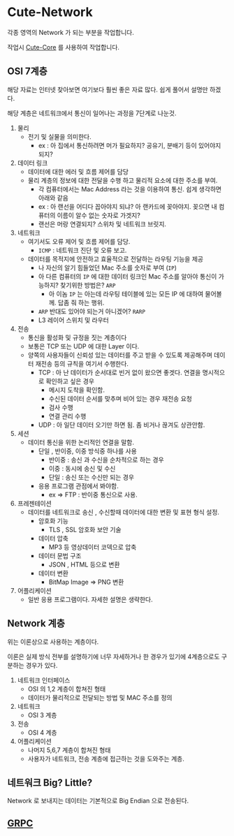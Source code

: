# Cute-Network
각종 영역의 Network 가 되는 부분을 작업합니다.

작업시 [Cute-Core](../cute-core/README.md) 를 사용하여 작업합니다.
## OSI 7계층
해당 자료는 인터넷 찾아보면 여기보다 훨씬 좋은 자료 많다. 쉽게 풀어서 설명만 하겠다.

해당 계층은 네트워크에서 통신이 일어나는 과정을 7단계로 나눈것.

1. 물리
    + 전기 및 실물을 의미한다.
      + ex : 아 집에서 통신하려면 머가 필요하지? 공유기, 분배기 등이 있어야지 되지?
2. 데이터 링크
   + 데이터에 대한 에러 및 흐름 제어를 담당
   + 물리 계층의 정보에 대한 전달을 수행 하고 물리적 요소에 대한 주소를 부여.
     + 각 컴퓨터에서는 Mac Address 라는 것을 이용하여 통신. 쉽게 생각하면 아래와 같음
     + ex : 아 랜선을 어디다 꼽아야지 되냐? 아 랜카드에 꽂아야지. 꽂으면 내 컴퓨터의 이름이 알수 없는 숫자로 가겟지?
     + 랜선은 머랑 연결되지? 스위차 및 네트워크 브릿지.
3. 네트워크
   + 여기서도 오류 제어 및 흐름 제어를 담당.
     + `ICMP` : 네트워크 진단 및 오류 보고.
   + 데이터를 목적지에 안전하고 효율적으로 전달하는 라우팅 기능을 제공
     + 나 자신의 알기 힘들었던 Mac 주소를 숫자로 부여 (`IP`)
     + 아 다른 컴퓨터의 `IP` 에 대한 데이터 링크인 Mac 주소를 알아야 통신이 가능하지? 찾기위한 방법은? `ARP`
       + 아 이놈 `IP` 는 아는데 라우팅 테이블에 있는 모든 IP 에 대하여 물어볼께. 답좀 줘 하는 행위.
     + `ARP` 반대도 있어야 되는거 아니겠어? `RARP`
     + L3 레이어 스위치 및 라우터
4. 전송
    + 통신을 활성화 및 규정을 짓는 계층이다
    + 보통은 TCP 또는 UDP 에 대한 Layer 이다.
    + 양쪽의 사용자들이 신뢰성 있는 데이터를 주고 받을 수 있도록 제공해주며 데이터 재전송 등의 규칙을 여기서 수행한다.
      + TCP : 아 난 데이터가 순서대로 빈거 없이 왔으면 좋겟다. 연결을 명시적으로 확인하고 싶은 경우
        + 메시지 도착을 확인함.
        + 수신된 데이터 순서를 맞추며 비어 있는 경우 재전송 요청
        + 검사 수행
        + 연결 관리 수행
      + UDP : 아 일단 데이터 오기만 하면 됨. 좀 비거나 끊겨도 상관안함.
5. 세션
   + 데이터 통신을 위한 논리적인 연결을 말함.
     + 단일 , 반이중, 이중 방식중 하나를 사용
       + 반이중 : 송신 과 수신을 순차적으로 하는 경우
       + 이중 : 동시에 송신 및 수신
       + 단일 : 송신 또는 수신만 되는 경우
     + 응용 프로그램 관점에서 봐야함.
       + ex => FTP : 반이중 통신으로 사용.
6. 프레젠테이션
   + 데이터를 네트워크로 송신 , 수신할때 데이터에 대한 변환 및 표현 형식 설정.
     + 암호화 기능
       + TLS , SSL 암호화 보안 기술
     + 데이터 압축
       + MP3 등 영상데이터 코덱으로 압축
     + 데이터 문법 구조
       + JSON , HTML 등으로 변환
     + 데이터 변환
       + BitMap Image => PNG 변환
7. 어플리케이션
   + 일반 응용 프로그램이다. 자세한 설명은 생략한다.


## Network 계층
위는 이론상으로 사용하는 계층이다. 

이론은 실제 방식 전부를 설명하기에 너무 자세하거나 한 경우가 있기에 4계층으로도 구분하는 경우가 있다.

1. 네트워크 인터페이스
   + OSI 의 1,2 계층이 합쳐진 형태
   + 데이터가 물리적으로 전달되는 방법 및 MAC 주소를 정의
2. 네트워크
   + OSI 3 계층
3. 전송
   + OSI 4 계층
4. 어플리케이션
   + 나머지 5,6,7 계층이 합쳐진 형태
   + 사용자가 네트워크, 전송 계층에 접근하는 것을 도와주는 계층.

## 네트워크 Big? Little?
Network 로 보내지는 데이터는 기본적으로 Big Endian 으로 전송된다.


## [GRPC](src/grpc/README.md)